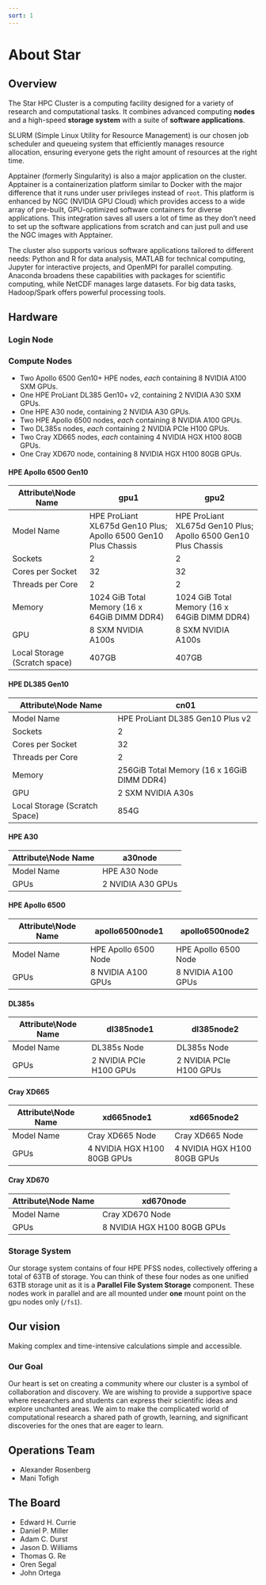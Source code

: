 ```yaml
---
sort: 1
---
```


# About Star

## Overview

The Star HPC Cluster is a computing facility designed for a variety of research and computational tasks. It combines advanced computing **nodes** and a high-speed **storage system** with a suite of **software applications**.

SLURM (Simple Linux Utility for Resource Management) is our chosen job scheduler and queueing system that efficiently manages resource allocation, ensuring everyone gets the right amount of resources at the right time.

Apptainer (formerly Singularity) is also a major application on the cluster. Apptainer is a containerization platform similar to Docker with the major difference that it runs under user privileges instead of `root`. This platform is enhanced by NGC (NVIDIA GPU Cloud) which provides access to a wide array of pre-built, GPU-optimized software containers for diverse applications. This integration saves all users a lot of time as they don’t need to set up the software applications from scratch and can just pull and use the NGC images with Apptainer.

The cluster also supports various software applications tailored to different needs: Python and R for data analysis, MATLAB for technical computing, Jupyter for interactive projects, and OpenMPI for parallel computing. Anaconda broadens these capabilities with packages for scientific computing, while NetCDF manages large datasets. For big data tasks, Hadoop/Spark offers powerful processing tools.

## Hardware

### Login Node

### Compute Nodes

- Two Apollo 6500 Gen10+ HPE nodes, _each_ containing 8 NVIDIA A100 SXM GPUs.
- One HPE ProLiant DL385 Gen10+ v2, containing 2 NVIDIA A30 SXM GPUs.
- One HPE A30 node, containing 2 NVIDIA A30 GPUs.
- Two HPE Apollo 6500 nodes, _each_ containing 8 NVIDIA A100 GPUs.
- Two DL385s nodes, _each_ containing 2 NVIDIA PCIe H100 GPUs.
- Two Cray XD665 nodes, _each_ containing 4 NVIDIA HGX H100 80GB GPUs.
- One Cray XD670 node, containing 8 NVIDIA HGX H100 80GB GPUs.

#### HPE Apollo 6500 Gen10

| Attribute\Node Name           | gpu1                                                           | gpu2                                                           |
| ----------------------------- | -------------------------------------------------------------- | -------------------------------------------------------------- |
| Model Name                    | HPE ProLiant XL675d Gen10 Plus; Apollo 6500 Gen10 Plus Chassis | HPE ProLiant XL675d Gen10 Plus; Apollo 6500 Gen10 Plus Chassis |
| Sockets                       | 2                                                              | 2                                                              |
| Cores per Socket              | 32                                                             | 32                                                             |
| Threads per Core              | 2                                                              | 2                                                              |
| Memory                        | 1024 GiB Total Memory (16 x 64GiB DIMM DDR4)                   | 1024 GiB Total Memory (16 x 64GiB DIMM DDR4)                   |
| GPU                           | 8 SXM NVIDIA A100s                                             | 8 SXM NVIDIA A100s                                             |
| Local Storage (Scratch space) | 407GB                                                          | 407GB                                                          |

#### HPE DL385 Gen10

| Attribute\Node Name           | cn01                                       |
| ----------------------------- | ------------------------------------------ |
| Model Name                    | HPE ProLiant DL385 Gen10 Plus v2           |
| Sockets                       | 2                                          |
| Cores per Socket              | 32                                         |
| Threads per Core              | 2                                          |
| Memory                        | 256GiB Total Memory (16 x 16GiB DIMM DDR4) |
| GPU                           | 2 SXM NVIDIA A30s                          |
| Local Storage (Scratch Space) | 854G                                       |

#### HPE A30

| Attribute\Node Name | a30node           |
| ------------------- | ----------------- |
| Model Name          | HPE A30 Node      |
| GPUs                | 2 NVIDIA A30 GPUs |

#### HPE Apollo 6500

| Attribute\Node Name | apollo6500node1      | apollo6500node2      |
| ------------------- | -------------------- | -------------------- |
| Model Name          | HPE Apollo 6500 Node | HPE Apollo 6500 Node |
| GPUs                | 8 NVIDIA A100 GPUs   | 8 NVIDIA A100 GPUs   |

#### DL385s

| Attribute\Node Name | dl385node1              | dl385node2              |
| ------------------- | ----------------------- | ----------------------- |
| Model Name          | DL385s Node             | DL385s Node             |
| GPUs                | 2 NVIDIA PCIe H100 GPUs | 2 NVIDIA PCIe H100 GPUs |

#### Cray XD665

| Attribute\Node Name | xd665node1                  | xd665node2                  |
| ------------------- | --------------------------- | --------------------------- |
| Model Name          | Cray XD665 Node             | Cray XD665 Node             |
| GPUs                | 4 NVIDIA HGX H100 80GB GPUs | 4 NVIDIA HGX H100 80GB GPUs |

#### Cray XD670

| Attribute\Node Name | xd670node                   |
| ------------------- | --------------------------- |
| Model Name          | Cray XD670 Node             |
| GPUs                | 8 NVIDIA HGX H100 80GB GPUs |

### Storage System

Our storage system contains of four HPE PFSS nodes, collectively offering a total of 63TB of storage. You can think of these four nodes as one unified 63TB storage unit as it is a **Parallel File System Storage** component. These nodes work in parallel and are all mounted under **one** mount point on the gpu nodes only (`/fs1`).

## Our vision

Making complex and time-intensive calculations simple and accessible.

### Our Goal

Our heart is set on creating a community where our cluster is a symbol of collaboration and discovery. We are wishing to provide a supportive space where researchers and students can express their scientific ideas and explore unchanted areas. We aim to make the complicated world of computational research a shared path of growth, learning, and significant discoveries for the ones that are eager to learn.

## Operations Team

- Alexander Rosenberg
- Mani Tofigh

## The Board

- Edward H. Currie
- Daniel P. Miller
- Adam C. Durst
- Jason D. Williams
- Thomas G. Re
- Oren Segal
- John Ortega
